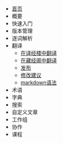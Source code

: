 * [首页](readme.md)
* 概要
* 快速入门
* 版本管理
* 逐词解析
* 翻译
	* [在译经楼中翻译](translation/work_in_studio.md)
	* [在藏经阁中翻译](translation/work_in_lib.md)  
	* [发布](translation/publish.md)
	* [修改建议](translation/pr.md)
	* [markdown语法](translation/markdown.md)
* 术语
* 字典
* 搜索
* 自定义文章
* 工作组
* 协作
* 课程
